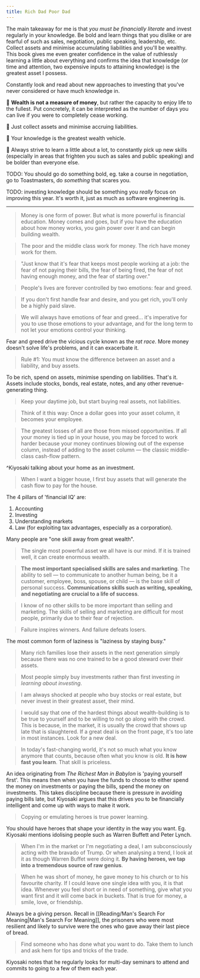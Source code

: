 ```yaml
---
title: Rich Dad Poor Dad
---
```


The main takeaway for me is that *you must be financially literate* and invest regularly in your knowledge. Be bold and learn things that you dislike or are fearful of such as sales, negotiation, public speaking, leadership, etc. Collect assets and minimise accumulating liabilities and you'll be wealthy. This book gives me even greater confidence in the value of ruthlessly learning a little about everything and confirms the idea that knowledge (or time and attention, two expensive inputs to attaining knowledge) is the greatest asset I possess.

Constantly look and read about new approaches to investing that you've never considered or have much knowledge in.

💎 **Wealth is not a measure of money**, but rather the capacity to enjoy life to the fullest. Put concretely, it can be interpreted as the number of days you can live if you were to completely cease working.

💎 Just collect assets and minimise accruing liabilities.

💎 Your knowledge is the greatest wealth vehicle.

💎 Always strive to learn a little about a lot, to constantly pick up new skills (especially in areas that frighten you such as sales and public speaking) and be bolder than everyone else.

TODO: You should go do something bold, eg. take a course in negotiation, go to Toastmasters, do *something* that scares you.

TODO: investing knowledge should be something you *really* focus on improving this year. It's worth it, just as much as software engineering is.

---

> Money is one form of power. But what is more powerful is financial education. Money comes and goes, but if you have the education about how money works, you gain power over it and can begin building wealth.

> The poor and the middle class work for money. The rich have money work for them.

> "Just know that it's fear that keeps most people working at a job: the fear of not paying their bills, the fear of being fired, the fear of not having enough money, and the fear of starting over."

> People's lives are forever controlled by two emotions: fear and greed.

> If you don't first handle fear and desire, and you get rich, you'll only be a highly paid slave.

> We will always have emotions of fear and greed... it's imperative for you to use those emotions to your advantage, and for the long term to not let your emotions control your thinking.

Fear and greed drive the vicious cycle known as the *rat race*. More money doesn't solve life's problems, and it can exacerbate it.

> Rule #1: You must know the difference between an asset and a liability, and buy assets.

To be rich, spend on assets, minimise spending on liabilities. That's it. Assets include stocks, bonds, real estate, notes, and any other revenue-generating thing.

> Keep your daytime job, but start buying real assets, not liabilities.

> Think of it this way: Once a dollar goes into your asset column, it becomes your employee.

> The greatest losses of all are those from missed opportunities. If all your money is tied up in your house, you may be forced to work harder because your money continues blowing out of the expense column, instead of adding to the asset column — the classic middle-class cash-flow pattern.

^Kiyosaki talking about your home as an investment.

> When I want a bigger house, I first buy assets that will generate the cash flow to pay for the house.

The 4 pillars of 'financial IQ' are:
1. Accounting
2. Investing
3. Understanding markets
4. Law (for exploiting tax advantages, especially as a corporation).

Many people are "one skill away from great wealth". 

> The single most powerful asset we all have is our mind. If it is trained well, it can create enormous wealth.

> **The most important specialised skills are sales and marketing**. The ability to sell — to communicate to another human being, be it a customer, employee, boss, spouse, or child — is the base skill of personal success. **Communications skills such as writing, speaking, and negotiating are crucial to a life of success**.

> I know of no other skills to be more important than selling and marketing. The skills of selling and marketing are difficult for most people, primarily due to their fear of rejection.

> Failure inspires winners. And failure defeats losers.

The most common form of laziness is "laziness by staying busy." 

> Many rich families lose their assets in the next generation simply because there was no one trained to be a good steward over their assets.

> Most people simply buy investments rather than first investing *in learning about investing*.

> I am always shocked at people who buy stocks or real estate, but never invest in their greatest asset, their mind.

> I would say that one of the hardest things about wealth-building is to be true to yourself and to be willing to not go along with the crowd. This is because, in the market, it is usually the crowd that shows up late that is slaughtered. If a great deal is on the front page, it's too late in most instances. Look for a new deal.

> In today's fast-changing world, it's not so much what you know anymore that counts, because often what you know is old. **It is how fast you learn**. That skill is priceless.

An idea originating from *The Richest Man in Babylon* is 'paying yourself first'. This means then when you have the funds to choose to either spend the money on investments or paying the bills, spend the money on investments. This takes discipline because there is pressure in avoiding paying bills late, but Kiyosaki argues that this drives you to be financially intelligent and come up with ways to make it work.

> Copying or emulating heroes is true power learning.

You should have heroes that shape your identity in the way you want. Eg. Kiyosaki mentions idolising people such as Warren Buffett and Peter Lynch.

> When I'm in the market or I'm negotiating a deal, I am subconsciously acting with the bravado of Trump. Or when analysing a trend, I look at it as though Warren Buffet were doing it. **By having heroes, we tap into a tremendous source of raw genius**.

> When he was short of money, he gave money to his church or to his favourite charity. If I could leave one single idea with you, it is that idea. Whenever you feel short or in need of something, give what you want first and it will come back in buckets. That is true for money, a smile, love, or friendship.

Always be a giving person. Recall in [[Reading/Man's Search For Meaning|Man's Search For Meaning]], the prisoners who were most resilient and likely to survive were the ones who gave away their last piece of bread.

> Find someone who has done what you want to do. Take them to lunch and ask hem for tips and tricks of the trade.

Kiyosaki notes that he regularly looks for multi-day seminars to attend and commits to going to a few of them each year.
